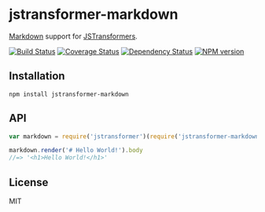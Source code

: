 # jstransformer-markdown

[Markdown](http://npm.im/markdown) support for [JSTransformers](http://github.com/jstransformers).

[![Build Status](https://img.shields.io/travis/jstransformers/jstransformer-markdown/master.svg)](https://travis-ci.org/jstransformers/jstransformer-markdown)
[![Coverage Status](https://img.shields.io/codecov/c/github/jstransformers/jstransformer-markdown/master.svg)](https://codecov.io/gh/jstransformers/jstransformer-markdown)
[![Dependency Status](https://img.shields.io/david/jstransformers/jstransformer-markdown/master.svg)](http://david-dm.org/jstransformers/jstransformer-markdown)
[![NPM version](https://img.shields.io/npm/v/jstransformer-markdown.svg)](https://www.npmjs.org/package/jstransformer-markdown)

## Installation

    npm install jstransformer-markdown

## API

```js
var markdown = require('jstransformer')(require('jstransformer-markdown'));

markdown.render('# Hello World!').body
//=> '<h1>Hello World!</h1>'
```

## License

MIT

